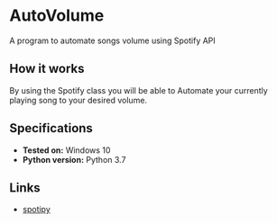 # AutoVolume
A program to automate songs volume using Spotify API

## How it works
By using the Spotify class you will be able to Automate your currently playing song to your desired volume.
 


## Specifications
* **Tested on:** Windows 10
* **Python version:** Python 3.7

## Links
* [spotipy](https://github.com/plamere/spotipy)
